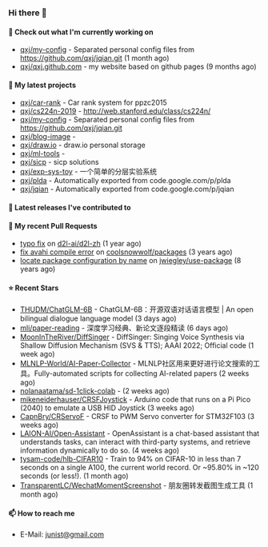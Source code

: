 ### Hi there 👋

#### 👷 Check out what I'm currently working on

- [qxj/my-config](https://github.com/qxj/my-config) - Separated personal config files from https://github.com/qxj/jqian.git (1 month ago)
- [qxj/qxj.github.com](https://github.com/qxj/qxj.github.com) - my website based on github pages (9 months ago)

#### 🌱 My latest projects

- [qxj/car-rank](https://github.com/qxj/car-rank) - Car rank system for ppzc2015
- [qxj/cs224n-2019](https://github.com/qxj/cs224n-2019) - http://web.stanford.edu/class/cs224n/
- [qxj/my-config](https://github.com/qxj/my-config) - Separated personal config files from https://github.com/qxj/jqian.git
- [qxj/blog-image](https://github.com/qxj/blog-image) - 
- [qxj/draw.io](https://github.com/qxj/draw.io) - draw.io personal storage
- [qxj/ml-tools](https://github.com/qxj/ml-tools) - 
- [qxj/sicp](https://github.com/qxj/sicp) - sicp solutions
- [qxj/exp-sys-toy](https://github.com/qxj/exp-sys-toy) - 一个简单的分层实验系统
- [qxj/plda](https://github.com/qxj/plda) - Automatically exported from code.google.com/p/plda
- [qxj/jqian](https://github.com/qxj/jqian) - Automatically exported from code.google.com/p/jqian

#### 🔭 Latest releases I've contributed to


#### 🔨 My recent Pull Requests

- [typo fix](https://github.com/d2l-ai/d2l-zh/pull/999) on [d2l-ai/d2l-zh](https://github.com/d2l-ai/d2l-zh) (1 year ago)
- [fix avahi compile error](https://github.com/coolsnowwolf/packages/pull/39) on [coolsnowwolf/packages](https://github.com/coolsnowwolf/packages) (3 years ago)
- [locate package configuration by name](https://github.com/jwiegley/use-package/pull/191) on [jwiegley/use-package](https://github.com/jwiegley/use-package) (8 years ago)

#### ⭐ Recent Stars

- [THUDM/ChatGLM-6B](https://github.com/THUDM/ChatGLM-6B) - ChatGLM-6B：开源双语对话语言模型  | An open bilingual dialogue language model (3 days ago)
- [mli/paper-reading](https://github.com/mli/paper-reading) - 深度学习经典、新论文逐段精读 (6 days ago)
- [MoonInTheRiver/DiffSinger](https://github.com/MoonInTheRiver/DiffSinger) - DiffSinger: Singing Voice Synthesis via Shallow Diffusion Mechanism (SVS &amp; TTS); AAAI 2022; Official code (1 week ago)
- [MLNLP-World/AI-Paper-Collector](https://github.com/MLNLP-World/AI-Paper-Collector) - MLNLP社区用来更好进行论文搜索的工具。Fully-automated scripts for collecting AI-related papers (2 weeks ago)
- [nolanaatama/sd-1click-colab](https://github.com/nolanaatama/sd-1click-colab) -  (2 weeks ago)
- [mikeneiderhauser/CRSFJoystick](https://github.com/mikeneiderhauser/CRSFJoystick) - Arduino code that runs on a Pi Pico (2040) to emulate a USB HID Joystick (3 weeks ago)
- [CapnBry/CRServoF](https://github.com/CapnBry/CRServoF) - CRSF to PWM Servo converter for STM32F103 (3 weeks ago)
- [LAION-AI/Open-Assistant](https://github.com/LAION-AI/Open-Assistant) - OpenAssistant is a chat-based assistant that understands tasks, can interact with third-party systems, and retrieve information dynamically to do so. (4 weeks ago)
- [tysam-code/hlb-CIFAR10](https://github.com/tysam-code/hlb-CIFAR10) - Train to 94% on CIFAR-10 in less than 7 seconds on a single A100, the current world record. Or ~95.80% in ~120 seconds (or less!). (1 month ago)
- [TransparentLC/WechatMomentScreenshot](https://github.com/TransparentLC/WechatMomentScreenshot) - 朋友圈转发截图生成工具 (1 month ago)

#### 📫 How to reach me

- E-Mail: junist@gmail.com

